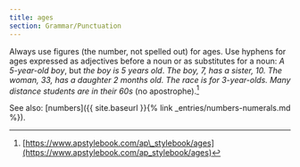 ```yaml
---
title: ages
section: Grammar/Punctuation
---
```

Always use figures (the number, not spelled out) for ages. Use hyphens for ages expressed as adjectives before a noun or as substitutes for a noun: _A 5-year-old boy_, but _the boy is 5 years old_. _The boy, 7, has a sister, 10._ _The woman, 33, has a daughter 2 months old._ _The race is for 3-year-olds._ _Many distance students are in their 60s_ (no apostrophe).[^4]

See also: [numbers]({{ site.baseurl }}{% link _entries/numbers-numerals.md %}).

[^4]: [https://www.apstylebook.com/ap\_stylebook/ages](https://www.apstylebook.com/ap_stylebook/ages)